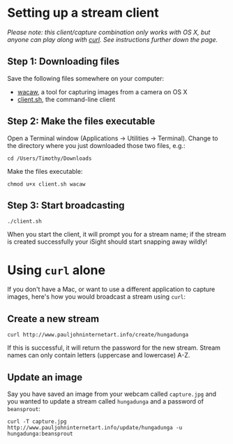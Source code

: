 # Setting up a stream client

*Please note: this client/capture combination only works with OS X, but anyone
can play along with [curl](http://curl.haxx.se/). See instructions further
down the page.*

## Step 1: Downloading files

Save the following files somewhere on your computer:

  * [wacaw](/wacaw), a tool for capturing images from a camera on OS X
  * [client.sh](/client.sh), the command-line client

## Step 2: Make the files executable

Open a Terminal window (Applications -> Utilities -> Terminal). Change to the
directory where you just downloaded those two files, e.g.:

    cd /Users/Timothy/Downloads

Make the files executable:

    chmod u+x client.sh wacaw

## Step 3: Start broadcasting

    ./client.sh

When you start the client, it will prompt you for a stream name; if the stream
is created successfully your iSight should start snapping away wildly!

# Using `curl` alone

If you don't have a Mac, or want to use a different application to capture
images, here's how you would broadcast a stream using `curl`:

## Create a new stream

    curl http://www.pauljohninternetart.info/create/hungadunga

If this is successful, it will return the password for the new stream. Stream
names can only contain letters (uppercase and lowercase) A-Z.

## Update an image

Say you have saved an image from your webcam called `capture.jpg` and you wanted
to update a stream called `hungadunga` and a password of `beansprout`:

    curl -T capture.jpg http://www.pauljohninternetart.info/update/hungadunga -u hungadunga:beansprout

